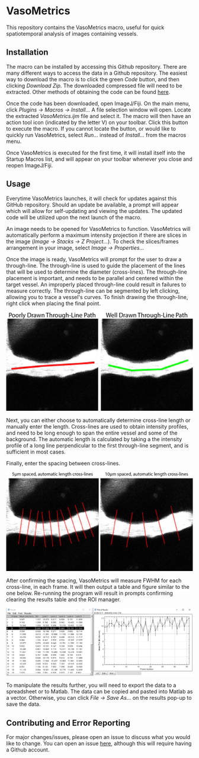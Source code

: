 # VasoMetrics
This repository contains the VasoMetrics macro, useful for quick spatiotemporal analysis of images containing vessels.

## Installation
The macro can be installed by accessing this Github repository. There are many different ways to access the data in a Github repository. The easiest way to download the macro is to click the green *Code* button, and then clicking *Download Zip*. The downloaded compressed file will need to be extracted. Other methods of obtaining the code can be found [here](https://docs.github.com/en/github/creating-cloning-and-archiving-repositories/cloning-a-repository).

Once the code has been downloaded, open ImageJ/Fiji. On the main menu, click *Plugins -> Macros -> Install...* A file selection window will open. Locate the extracted *VasoMetrics.ijm* file and select it. The macro will then have an action tool icon (indicated by the letter V) on your toolbar. Click this button to execute the macro. If you cannot locate the button, or would like to quickly run VasoMetrics, select *Run...* instead of *Install...* from the macros menu. 

Once VasoMetrics is executed for the first time, it will install itself into the Startup Macros list, and will appear on your toolbar whenever you close and reopen ImageJ/Fiji. 

## Usage
Everytime VasoMetrics launches, it will check for updates against this GitHub repository. Should an update be available, a prompt will appear which will allow for self-updating and viewing the updates. The updated code will be utilized upon the next launch of the macro. 

An image needs to be opened for VasoMetrics to function. VasoMetrics will automatically perform a maximum intensity projection if there are slices in the image (*Image -> Stacks -> Z Project...*). To check the slices/frames arrangement in your image, select *Image -> Properties...* 

Once the image is ready, VasoMetrics will prompt for the user to draw a through-line. The through-line is used to guide the placement of the lines that will be used to determine the diameter (cross-lines). The through-line placement is important, and needs to be parallel and centered within the target vessel. An improperly placed through-line could result in failures to measure correctly. The through-line can be segmented by left clicking, allowing you to trace a vessel's curves. To finish drawing the through-line, right click when placing the final point. 

![Example Paths](https://github.com/mcdowellkonnor/ResearchMacros/blob/master/PathsExample.jpg)

Next, you can either choose to automatically determine cross-line length or manually enter the length. Cross-lines are used to obtain intensity profiles, and need to be long enough to span the entire vessel and some of the background. The automatic length is calculated by taking a the intensity profile of a long line perpendicular to the first through-line segment, and is sufficient in most cases. 

Finally, enter the spacing between cross-lines.

![Example Spacing](https://github.com/mcdowellkonnor/ResearchMacros/blob/master/SpacingExample.jpg)

After confirming the spacing, VasoMetrics will measure FWHM for each cross-line, in each frame. It will then output a table and figure similar to the one below. Re-running the program will result in prompts confirming clearing the results table and the ROI manager.

![Example Results](https://github.com/mcdowellkonnor/ResearchMacros/blob/master/ResultsExample.png)

To manipulate the results further, you will need to export the data to a spreadsheet or to Matlab. The data can be copied and pasted into Matlab as a vector. Otherwise, you can click *File -> Save As...* on the results pop-up to save the data.

## Contributing and Error Reporting
For major changes/issues, please open an issue to discuss what you would like to change. You can open an issue [here](https://github.com/mcdowellkonnor/ResearchMacros/issues), although this will require having a Github account. 
